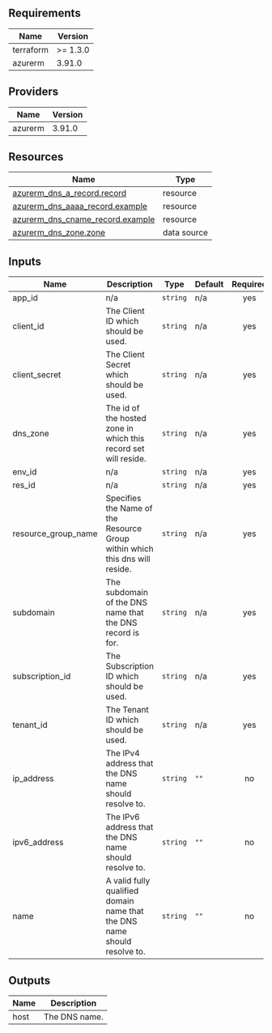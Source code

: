 <!-- BEGIN_TF_DOCS -->
## Requirements

| Name | Version |
|------|---------|
| terraform | >= 1.3.0 |
| azurerm | 3.91.0 |

## Providers

| Name | Version |
|------|---------|
| azurerm | 3.91.0 |

## Resources

| Name | Type |
|------|------|
| [azurerm_dns_a_record.record](https://registry.terraform.io/providers/hashicorp/azurerm/3.91.0/docs/resources/dns_a_record) | resource |
| [azurerm_dns_aaaa_record.example](https://registry.terraform.io/providers/hashicorp/azurerm/3.91.0/docs/resources/dns_aaaa_record) | resource |
| [azurerm_dns_cname_record.example](https://registry.terraform.io/providers/hashicorp/azurerm/3.91.0/docs/resources/dns_cname_record) | resource |
| [azurerm_dns_zone.zone](https://registry.terraform.io/providers/hashicorp/azurerm/3.91.0/docs/data-sources/dns_zone) | data source |

## Inputs

| Name | Description | Type | Default | Required |
|------|-------------|------|---------|:--------:|
| app\_id | n/a | `string` | n/a | yes |
| client\_id | The Client ID which should be used. | `string` | n/a | yes |
| client\_secret | The Client Secret which should be used. | `string` | n/a | yes |
| dns\_zone | The id of the hosted zone in which this record set will reside. | `string` | n/a | yes |
| env\_id | n/a | `string` | n/a | yes |
| res\_id | n/a | `string` | n/a | yes |
| resource\_group\_name | Specifies the Name of the Resource Group within which this dns will reside. | `string` | n/a | yes |
| subdomain | The subdomain of the DNS name that the DNS record is for. | `string` | n/a | yes |
| subscription\_id | The Subscription ID which should be used. | `string` | n/a | yes |
| tenant\_id | The Tenant ID which should be used. | `string` | n/a | yes |
| ip\_address | The IPv4 address that the DNS name should resolve to. | `string` | `""` | no |
| ipv6\_address | The IPv6 address that the DNS name should resolve to. | `string` | `""` | no |
| name | A valid fully qualified domain name that the DNS name should resolve to. | `string` | `""` | no |

## Outputs

| Name | Description |
|------|-------------|
| host | The DNS name. |
<!-- END_TF_DOCS -->